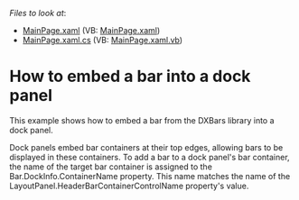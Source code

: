 <!-- default file list -->
*Files to look at*:

* [MainPage.xaml](./CS/DXDocking_EmbedBar/MainPage.xaml) (VB: [MainPage.xaml](./VB/DXDocking_EmbedBar/MainPage.xaml))
* [MainPage.xaml.cs](./CS/DXDocking_EmbedBar/MainPage.xaml.cs) (VB: [MainPage.xaml.vb](./VB/DXDocking_EmbedBar/MainPage.xaml.vb))
<!-- default file list end -->
# How to embed a bar into a dock panel


<p>This example shows how to embed a bar from the DXBars library into a dock panel. </p><p>Dock panels embed bar containers at their top edges, allowing bars to be displayed in these containers. To add a bar to a dock panel's bar container, the name of the target bar container is assigned to the Bar.DockInfo.ContainerName property. This name matches the name of the LayoutPanel.HeaderBarContainerControlName property's value.</p><p></p>

<br/>


